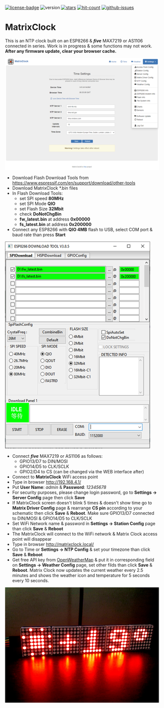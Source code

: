 [![license-badge][]][license] ![version] [![stars][]][stargazers] [![hit-count][]][count] [![github-issues][]][issues]

# MatrixClock
This is an NTP clock built on an ESP8266 & **_five_** MAX7219 or AS1106 connected in series. Work is in progress & some functions may not work. **After any firmware update, clear your browser cache.**

![alt text][ntp_config_page_image]

- Download Flash Download Tools from https://www.espressif.com/en/support/download/other-tools
- Download MatrixClock *.bin files
- In Flash Download Tools:
    - set SPI speed **80MHz**
    - set SPI Mode **QIO**
    - set Flash Size **32Mbit**
    - check **DoNotChgBin**
    - **fw_latest.bin** at address **0x00000**
    - **fs_latest.bin** at address **0x200000**
- Connect any ESP8266 with **QIO 4MB** flash to USB, select COM port & baud rate than press **Start**

![alt text][flash_download_tools_image]

- Connect **_five_** MAX7219 or AS1106 as follows:
    - GPIO13/D7 to DIN/MOSI
    - GPIO14/D5 to CLK/SCLK
    - GPIO2/D4 to CS (can be changed via the WEB interface after)
- Connect to **MatrixClock** WiFi access point
- Type in browser http://192.168.4.1/
- Put **User Name**: _admin_ & **Password**: _12345678_
- For security purposes, please change login password, go to **Settings -> Server Config** page then click **Save**
- If MatrixClock screen doesn't blink 5 times & doesn't show time go to **Matrix Driver Config** page & rearrange
  **CS pin** according to your schematic then click **Save** & **Reboot**. Make sure GPIO13/D7 connected to DIN/MOSI & GPIO14/D5 to CLK/SCLK 
- Set WiFi Network name & password in **Settings -> Station Config** page than click **Save** & **Reboot**
- The MatrixClock will connect to the WiFi network & Matrix Clock access point will disappear
- Type in browser http://matrixclock.local/
- Go to Time or **Settings -> NTP Config** & set your timezone than click **Save** & **Reboot**
- Get free API key from [OpenWeatherMap] & put it in corresponding field on **Settings -> Weather Config** page,
  set other filds than click **Save** & **Reboot**. Matrix Clock now updates the current weather every 2.5 minutes and shows the weather icon and temperature for 5 seconds every 10 seconds.

![alt text][matrixclock_image]

[license-badge]: https://img.shields.io/badge/License-CC%20BY--NC--SA%204.0-lightgrey.svg
[license]:       https://creativecommons.org/licenses/by-nc-sa/4.0/
[version]:       https://img.shields.io/badge/Version-1.0.0-green.svg
[stars]:         https://img.shields.io/github/stars/enjoyneering/MatrixClock.svg
[stargazers]:    https://github.com/enjoyneering/MatrixClock/stargazers
[hit-count]:     http://hits.dwyl.io/enjoyneering/MatrixClock.svg
[count]:         http://hits.dwyl.io/enjoyneering/MatrixClock/badges
[github-issues]: https://img.shields.io/github/issues/enjoyneering/MatrixClock.svg
[issues]:        https://github.com/enjoyneering/MatrixClock/issues/

[ntp_config_page_image]:      https://github.com/enjoyneering/MatrixClock/blob/main/images/ntp_config_page.png
[flash_download_tools_image]: https://github.com/enjoyneering/MatrixClock/blob/main/images/flash_download_tool.png
[matrixclock_image]:          https://github.com/enjoyneering/MatrixClock/blob/main/images/matrixclock.jpg
[OpenWeatherMap]:             https://home.openweathermap.org/users/sign_up
